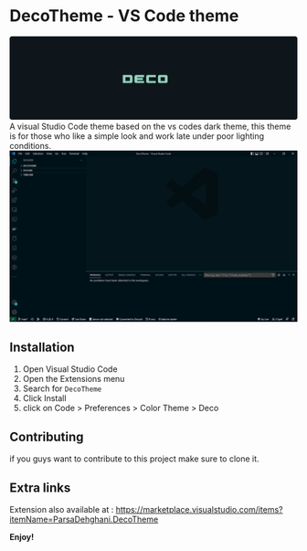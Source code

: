 # DecoTheme - VS Code theme
![DecoTheme Banner '](./DECOMainBanner.png)
A visual Studio Code theme based on the vs codes dark theme,
this theme is for those who like a simple look and work late under poor lighting conditions.
![DecoTheme Banner '](./BaseTemplate.jpg)

## Installation
1.  Open Visual Studio Code
2.  Open the Extensions menu
3.  Search for `DecoTheme` 
4.  Click Install
5.  click on Code > Preferences > Color Theme > Deco

## Contributing
if you guys want to contribute to this project make sure to clone it.

## Extra links
Extension also available at : https://marketplace.visualstudio.com/items?itemName=ParsaDehghani.DecoTheme

**Enjoy!**
